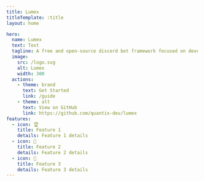 ```yaml
---
title: Lumex
titleTemplate: :title
layout: home

hero:
  name: Lumex
  text: Text
  tagline: A free and open-source discord bot framework focused on developer experience.
  image:
    src: /logo.svg
    alt: Lumex
    width: 300
  actions:
    - theme: brand
      text: Get Started
      link: /guide
    - theme: alt
      text: View on GitHub
      link: https://github.com/quantix-dev/lumex
features:
  - icon: 🏆
    title: Feature 1
    details: Feature 1 details
  - icon: 🥈
    title: Feature 2
    details: Feature 2 details
  - icon: 🥉
    title: Feature 3
    details: Feature 3 details
---
```

